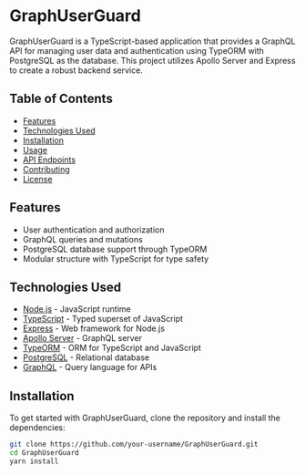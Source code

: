 # GraphUserGuard

GraphUserGuard is a TypeScript-based application that provides a GraphQL API for managing user data and authentication using TypeORM with PostgreSQL as the database. This project utilizes Apollo Server and Express to create a robust backend service.

## Table of Contents

- [Features](#features)
- [Technologies Used](#technologies-used)
- [Installation](#installation)
- [Usage](#usage)
- [API Endpoints](#api-endpoints)
- [Contributing](#contributing)
- [License](#license)

## Features

- User authentication and authorization
- GraphQL queries and mutations
- PostgreSQL database support through TypeORM
- Modular structure with TypeScript for type safety

## Technologies Used

- [Node.js](https://nodejs.org/) - JavaScript runtime
- [TypeScript](https://www.typescriptlang.org/) - Typed superset of JavaScript
- [Express](https://expressjs.com/) - Web framework for Node.js
- [Apollo Server](https://www.apollographql.com/docs/apollo-server/) - GraphQL server
- [TypeORM](https://typeorm.io/) - ORM for TypeScript and JavaScript
- [PostgreSQL](https://www.postgresql.org/) - Relational database
- [GraphQL](https://graphql.org/) - Query language for APIs

## Installation

To get started with GraphUserGuard, clone the repository and install the dependencies:

```bash
git clone https://github.com/your-username/GraphUserGuard.git
cd GraphUserGuard
yarn install
